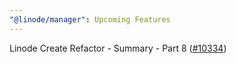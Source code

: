 ```yaml
---
"@linode/manager": Upcoming Features
---
```


Linode Create Refactor - Summary - Part 8 ([#10334](https://github.com/linode/manager/pull/10334))
